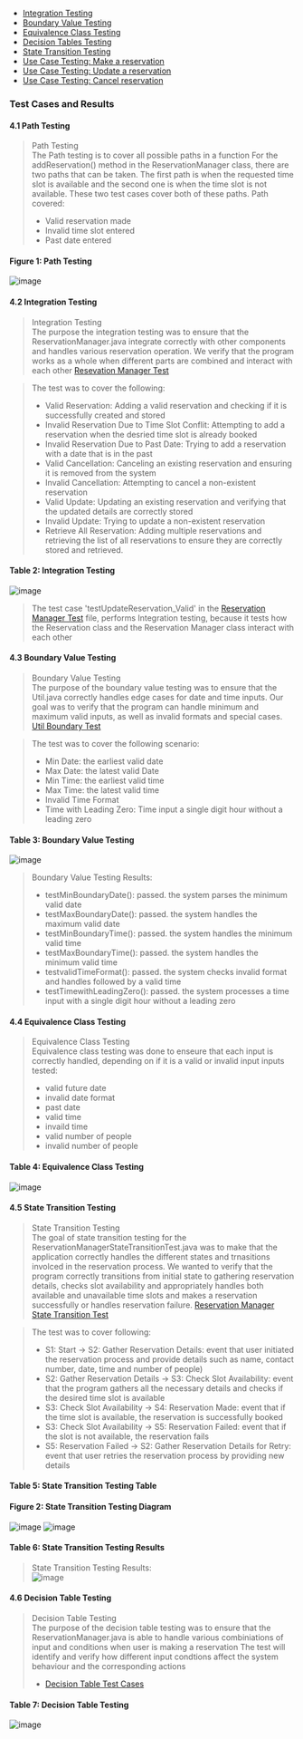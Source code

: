 
- [Integration Testing](https://github.com/Rsa149/Table-Track/blob/main/docs/testing/integrationtesting/integration_testing_table.png)
- [Boundary Value Testing](https://github.com/Rsa149/Table-Track/blob/main/docs/testing/boundaryvaluetesting/boundaryValueTesting.pdf)
- [Equivalence Class Testing]()
- [Decision Tables Testing](https://github.com/Rsa149/Table-Track/blob/main/docs/testing/decisiontablestesting/decisiontabletesting.png)
- [State Transition Testing](https://github.com/Rsa149/Table-Track/blob/main/docs/testing/statetransitiontesting/stateTransitionTesting.pdf)
- [Use Case Testing: Make a reservation](https://github.com/Rsa149/Table-Track/blob/main/docs/testing/usecasetesting/usecasetesting_make_a_reservation.png)
- [Use Case Testing: Update a reservation](https://github.com/Rsa149/Table-Track/blob/main/docs/testing/usecasetesting/usecasetesting_update_a_reservation.png)
- [Use Case Testing: Cancel reservation](https://github.com/Rsa149/Table-Track/blob/main/docs/testing/usecasetesting/usercasetesting_cancle_reservation.png)

### Test Cases and Results

#### 4.1 Path Testing <br />
> Path Testing <br />
> The Path testing is to cover all possible paths in a function
> For the addReservation() method in the ReservationManager class, there are two paths that can be taken. The first path is when the requested time slot is available and the second one is when the time slot is not available. These two test cases cover both of these paths.
> Path covered:
> - Valid reservation made
> - Invalid time slot entered
> - Past date entered

#### Figure 1: Path Testing <br />
![image](https://github.com/user-attachments/assets/8c3167d5-ac04-44de-a6ea-dc668d9c215a)

#### 4.2 Integration Testing <br />
> Integration Testing <br />
> The purpose the integration testing was to ensure that the ReservationManager.java integrate correctly with other components and handles various reservation operation. We verify that the program works as a whole when different parts are combined and interact with each other
> [Resevation Manager Test](/TableTrack/tests/ReservationManagerTest.java)

> The test was to cover the following:
> - Valid Reservation: Adding a valid reservation and checking if it is successfully created and stored
> - Invalid Reservation Due to Time Slot Conflit: Attempting to add a reservation when the desried time slot is already booked
> - Invalid Reservation Due to Past Date: Trying to add a reservation with a date that is in the past
> - Valid Cancellation: Canceling an existing reservation and ensuring it is removed from the system
> - Invalid Cancellation: Attempting to cancel a non-existent reservation
> - Valid Update: Updating an existing reservation and verifying that the updated details are correctly stored
> - Invalid Update: Trying to update a non-existent reservation
> - Retrieve All Reservation: Adding multiple reservations and retrieving the list of all reservations to ensure they are correctly stored and retrieved.

#### Table 2: Integration Testing <br />
![image](https://github.com/user-attachments/assets/f08f2d6c-3bd0-4f8e-a650-66f8443629f5)
> The test case 'testUpdateReservation_Valid' in the [Reservation Manager Test](/TableTrack/tests/ReservationManagerTest.java) file, performs Integration testing, because it tests how the Reservation class and the Reservation Manager class interact with each other


#### 4.3 Boundary Value Testing <br />
> Boundary Value Testing <br />
> The purpose of the boundary value testing was to ensure that the Util.java correctly handles edge cases for date and time inputs. Our goal was to verify that the program can handle minimum and maximum valid inputs, as well as invalid formats and special cases.
> [Util Boundary Test](/TableTrack/tests/UtilBoundaryTest.java)


> The test was to cover the following scenario:
> - Min Date: the earliest valid date
> - Max Date: the latest valid Date
> - Min Time: the earliest valid time
> - Max Time: the latest valid time
> - Invalid Time Format
> - Time with Leading Zero: Time input a single digit hour without a leading zero

#### Table 3: Boundary Value Testing <br />
![image](https://github.com/user-attachments/assets/a2fbfd71-9911-46ca-8ab3-1dbea6cef3f6)

> Boundary Value Testing Results: <br />
> - testMinBoundaryDate(): passed. the system parses the minimum valid date
> - testMaxBoundaryDate(): passed. the system handles the maximum valid date
> - testMinBoundaryTime(): passed. the system handles the minimum valid time
> - testMaxBoundaryTime(): passed. the system handles the minimum valid time
> - testvalidTimeFormat(): passed. the system checks invalid format and handles followed by a valid time
> - testTimewithLeadingZero(): passed. the system processes a time input with a single digit hour without a leading zero

#### 4.4 Equivalence Class Testing <br />
> Equivalence Class Testing <br />
> Equivalence class testing was done to enseure that each input is correctly handled, depending on if it is a valid or invalid input
> inputs tested:
> - valid future date
> - invalid date format
> - past date
> - valid time
> - invaild time
> - valid number of people
> - invalid number of people

#### Table 4: Equivalence Class Testing <br />
![image](https://github.com/user-attachments/assets/265f8537-6f7f-4c29-b555-2a428e5738b1)

#### 4.5 State Transition Testing <br />
> State Transition Testing <br />
> The goal of state transition testing for the ReservationManagerStateTransitionTest.java was to make that the application correctly handles the different states and trnasitions involced in the reservation process. We wanted to verify that the program correctly transitions from initial state to gathering reservation details, checks slot availability and appropriately handles both available and unavailable time slots and makes a reservation successfully or handles reservation failure. [Reservation Manager State Transition Test](/TableTrack/tests/ReservationManagerStateTransitionTest.java)

> The test was to cover following:
> - S1: Start -> S2: Gather Reservation Details: event that user initiated the reservation process and provide details such as name, contact number, date, time and number of people)
> - S2: Gather Reservation Details -> S3: Check Slot Availability: event that the program gathers all the necessary details and checks if the desired time slot is available
> - S3: Check Slot Availability -> S4: Reservation Made: event that if the time slot is available, the reservation is successfully booked
> - S3: Check Slot Availability -> S5: Reservation Failed: event that if the slot is not available, the reservation fails
> - S5: Reservation Failed -> S2: Gather Reservation Details for Retry: event that user retries the reservation process by providing new details

#### Table 5: State Transition Testing Table <br />
#### Figure 2: State Transition Testing Diagram <br />
![image](https://github.com/user-attachments/assets/4830b7ee-8c15-4135-bde8-70cbb5b0904f)
![image](https://github.com/user-attachments/assets/da9b0a8e-f12c-4c81-8f2a-fa7b628f9e46)

#### Table 6: State Transition Testing Results <br />
> State Transition Testing Results: <br />
![image](https://github.com/user-attachments/assets/e981d941-f7f5-40d1-8d30-e08fe3620ddf)

#### 4.6 Decision Table Testing <br />
> Decision Table Testing <br />
> The purpose of the decision table testing was to ensure that the ReservationManager.java is able to handle various combiniations of input and conditions when user is making a reservation
> The test will identify and verify how different input condtions affect the system behaviour and the corresponding actions
> - [Decision Table Test Cases](/TableTrack/tests/UtilTest.java)

#### Table 7: Decision Table Testing <br />
![image](https://github.com/user-attachments/assets/571eb9cb-433f-4fc0-af20-13f743f5fedd)
